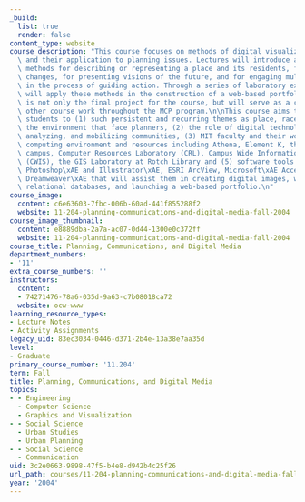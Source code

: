 ```yaml
---
_build:
  list: true
  render: false
content_type: website
course_description: "This course focuses on methods of digital visualization and communication\
  \ and their application to planning issues. Lectures will introduce a variety of\
  \ methods for describing or representing a place and its residents, for simulating\
  \ changes, for presenting visions of the future, and for engaging multiple actors\
  \ in the process of guiding action. Through a series of laboratory exercises, students\
  \ will apply these methods in the construction of a web-based portfolio. The portfolio\
  \ is not only the final project for the course, but will serve as a container for\
  \ other course work throughout the MCP program.\n\nThis course aims to introduce\
  \ students to (1) such persistent and recurring themes as place, race, power and\
  \ the environment that face planners, (2) the role of digital technologies in representing,\
  \ analyzing, and mobilizing communities, (3) MIT faculty and their work, (4) MIT's\
  \ computing environment and resources including Athena, Element K, the ESRI virtual\
  \ campus, Computer Resources Laboratory (CRL), Campus Wide Information Systems Support\
  \ (CWIS), the GIS Laboratory at Rotch Library and (5) software tools like Adobe\xAE\
  \ Photoshop\xAE and Illustrator\xAE, ESRI ArcView, Microsoft\xAE Access, and Macromedia\xAE\
  \ Dreamweaver\xAE that will assist them in creating digital images, working with\
  \ relational databases, and launching a web-based portfolio.\n"
course_image:
  content: c6e63603-7fbc-006b-60ad-441f855288f2
  website: 11-204-planning-communications-and-digital-media-fall-2004
course_image_thumbnail:
  content: e8889dba-2a7a-ac07-0d44-1300e0c372ff
  website: 11-204-planning-communications-and-digital-media-fall-2004
course_title: Planning, Communications, and Digital Media
department_numbers:
- '11'
extra_course_numbers: ''
instructors:
  content:
  - 74271476-78a6-035d-9a63-c7b08018ca72
  website: ocw-www
learning_resource_types:
- Lecture Notes
- Activity Assignments
legacy_uid: 83ec3034-0446-d371-2b4e-13a38e7aa35d
level:
- Graduate
primary_course_number: '11.204'
term: Fall
title: Planning, Communications, and Digital Media
topics:
- - Engineering
  - Computer Science
  - Graphics and Visualization
- - Social Science
  - Urban Studies
  - Urban Planning
- - Social Science
  - Communication
uid: 3c2e0663-9898-47f5-b4e8-d942b4c25f26
url_path: courses/11-204-planning-communications-and-digital-media-fall-2004
year: '2004'
---
```

